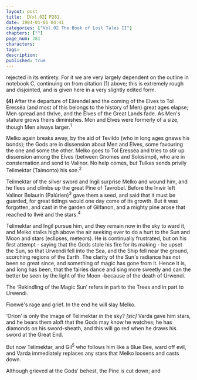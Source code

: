 ```yaml
---
layout: post
title: 【Vol.02】P281.
date: 1984-01-01 04:41
categories: ["Vol.02 The Book of Lost Tales II"]
chapters: [""]
page_num: 281
characters: 
tags: 
description: 
published: true
---
```


<p style="text-indent: 0;">
rejected in its entirety. For it we are very largely dependent on the outline in notebook C, continuing on from citation (1) above; this is extremely rough and disjointed, and is given here in a very slightly edited form.
</p>

<B>(4)   </B>After the departure of Eärendel and the coming of the Elves to Tol Eressëa (and most of this belongs to the history of Men) great ages elapse; Men spread and thrive, and the Elves of the Great Lands fade. As Men's stature grows theirs diminishes. Men and Elves were formerly of a size, though Men always larger.<SUP>1</SUP>

Melko again breaks away, by the aid of Tevildo (who in long ages gnaws his bonds); the Gods are in dissension about Men and Elves, some favouring the one and some the other. Melko goes to Tol Eressëa and tries to stir up dissension among the Elves (between Gnomes and Solosimpi), who are in consternation and send to Valinor. No help comes, but Tulkas sends privily Telimektar (Taimonto) his son.<SUP>2</SUP>

Telimektar of the silver sword and Ingil surprise Melko and wound him, and he flees and climbs up the great Pine of Tavrobel. Before the Inwir left Valinor Belaurin (Palúrien)<SUP>3</SUP> gave them a seed, and said that it must be guarded, for great tidings would one day come of its growth. But it was forgotten, and cast in the garden of Gilfanon, and a mighty pine arose that reached to Ilwë and the stars.<SUP>4</SUP>

Telimektar and Ingil pursue him, and they remain now in the sky to ward it, and Melko stalks high above the air seeking ever to do a hurt to the Sun and Moon and stars (eclipses, meteors). He is continually frustrated, but on his first attempt - saying that the Gods stole his fire for its making - he upset the Sun, so that Urwendi fell into the Sea, and the Ship fell near the ground, scorching regions of the Earth. The clarity of the Sun's radiance has not been so great since, and something of magic has gone from it. Hence it is, and long has been, that the fairies dance and sing more sweetly and can the better be seen by the light of the Moon -because of the death of Urwendi.

The ‘Rekindling of the Magic Sun’ refers in part to the Trees and in part to Urwendi.

Fionwë's rage and grief. In the end he will slay Melko.

‘Orion’ is only the image of Telimektar in the sky? <I>[sic] </I>Varda gave him stars, and he bears them aloft that the Gods may know he watches; he has diamonds on his sword-sheath, and this will go red when he draws his sword at the Great End.

But now Telimektar, and Gil<SUP>5</SUP> who follows him like a Blue Bee, ward off evil, and Varda immediately replaces any stars that Melko loosens and casts down.

Although grieved at the Gods' behest, the Pine is cut down; and

